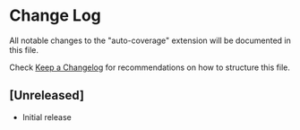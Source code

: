 # Change Log

All notable changes to the "auto-coverage" extension will be documented in this file.

Check [Keep a Changelog](http://keepachangelog.com/) for recommendations on how to structure this file.

## [Unreleased]

- Initial release